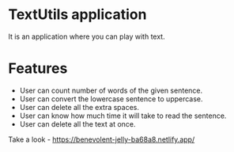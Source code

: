 # TextUtils application

It is an application where you can play with text.

# Features
<ul>
<li>User can count number of words of the given sentence.</li>
<li>User can convert the lowercase sentence to uppercase.</li>
<li>User can delete all the extra spaces.</li>
<li>User can know how much time it will take to read the sentence.</li>
<li>User can delete all the text at once.</li>
</ul>

Take a look - https://benevolent-jelly-ba68a8.netlify.app/
